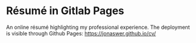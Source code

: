 # Résumé in Gitlab Pages

An online résumé highlighting my professional experience. The deployment is visible through Github Pages: https://jonaswer.github.io/cv/